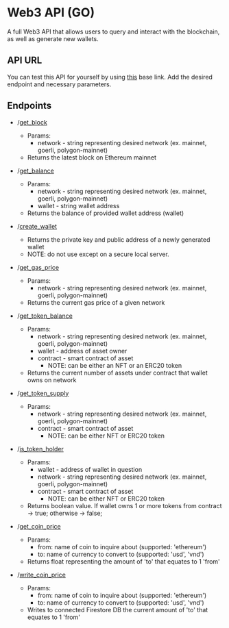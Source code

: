 # Web3 API (GO)
A full Web3 API that allows users to query and interact with the blockchain, as well as generate new wallets.

## API URL
You can test this API for yourself by using [this](https://go-api-378801.wl.r.appspot.com/) base link.
Add the desired endpoint and necessary parameters.

## Endpoints
* /[get_block](https://github.com/aglawson/Web3API-Go/blob/main/api/GetBlock.go)
  * Params: 
     * network - string representing desired network (ex. mainnet, goerli, polygon-mainnet)
  * Returns the latest block on Ethereum mainnet
* /[get_balance](https://github.com/aglawson/Web3API-Go/blob/main/api/GetBalance.go)
  * Params: 
     * network - string representing desired network (ex. mainnet, goerli, polygon-mainnet)
     * wallet - string wallet address
  * Returns the balance of provided wallet address (wallet)
* /[create_wallet](https://github.com/aglawson/Web3API-Go/blob/main/api/GenerateWallet.go)
  * Returns the private key and public address of a newly generated wallet
  * NOTE: do not use except on a secure local server.
  
* /[get_gas_price](https://github.com/aglawson/Web3API-Go/blob/main/api/GetGasPrice.go)
  * Params:
    * network - string representing desired network (ex. mainnet, goerli, polygon-mainnet)
  * Returns the current gas price of a given network

* /[get_token_balance](https://github.com/aglawson/Web3API-Go/blob/main/api/GetTokenBalance.go)
  * Params:
    * network - string representing desired network (ex. mainnet, goerli, polygon-mainnet)
    * wallet - address of asset owner
    * contract - smart contract of asset
      * NOTE: can be either an NFT or an ERC20 token
  * Returns the current number of assets under contract that wallet owns on network
  
* /[get_token_supply](https://github.com/aglawson/Web3API-Go/blob/main/api/GetTokenSupply.go)
  * Params:
    * network - string representing desired network (ex. mainnet, goerli, polygon-mainnet)
    * contract - smart contract of asset
      * NOTE: can be either NFT or ERC20 token

* /[is_token_holder](https://github.com/aglawson/Web3API-Go/blob/main/api/IsTokenHolder.go)
  * Params:
    * wallet - address of wallet in question
    * network - string representing desired network (ex. mainnet, goerli, polygon-mainnet)
    * contract - smart contract of asset
      * NOTE: can be either NFT or ERC20 token
  * Returns boolean value. If wallet owns 1 or more tokens from contract -> true; otherwise -> false;

* /[get_coin_price](https://github.com/aglawson/Web3API-Go/blob/main/api/GetCoinPrice.go)
  * Params:
    * from: name of coin to inquire about (supported: 'ethereum')
    * to: name of currency to convert to (supported: 'usd', 'vnd')
  * Returns float representing the amount of 'to' that equates to 1 'from'

* /[write_coin_price](https://github.com/aglawson/Web3API-Go/blob/main/api/WriteCoinPrice.go)
  * Params:
    * from: name of coin to inquire about (supported: 'ethereum')
    * to: name of currency to convert to (supported: 'usd', 'vnd')
  * Writes to connected Firestore DB the current amount of 'to' that equates to 1 'from'